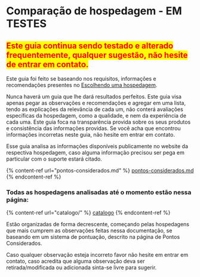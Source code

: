 # Comparação de hospedagem - EM TESTES

## <mark style="color:red;">Este guia continua sendo testado e alterado frequentemente, qualquer sugestão, não hesite de entrar em contato.</mark>

Este guia foi feito se baseando nos requisitos, informações e recomendações presentes no [Escolhendo uma hospedagem](../escolhendo-uma-hospedagem/).

Nunca haverá um guia que lhe dará resultados perfeitos. Este guia visa apenas pegar as observações e recomendações e agregar em uma lista, tendo as explicações da relevância de cada um, não conterá avaliações específicas da hospedagem, como a qualidade, e nem da experiência de cada uma. Este guia foca na transparência provida sobre os seus produtos e consistência das informações providas. Se você acha que encontrou informações incorretas neste guia, não hesite em entrar em contato.

Esse guia analisa as informações disponíveis publicamente no website da respectiva hospedagem, caso alguma informação precisou ser pega em particular com o suporte estará citado.

{% content-ref url="pontos-considerados.md" %}
[pontos-considerados.md](pontos-considerados.md)
{% endcontent-ref %}

### Todas as hospedagens analisadas até o momento estão nessa página:

{% content-ref url="catalogo/" %}
[catalogo](catalogo/)
{% endcontent-ref %}

Estão organizadas de forma decrescente, começando pelas hospedagens que mais cumprem as observações feitas nessa documentação, se baseando em um sistema de pontuação, descrito na página de Pontos Considerados.

Caso qualquer observação esteja incorreto favor não hesite em entrar em contato, caso acredita que alguma observação deva ser retirada/modificada ou adicionada sinta-se livre para sugerir.
